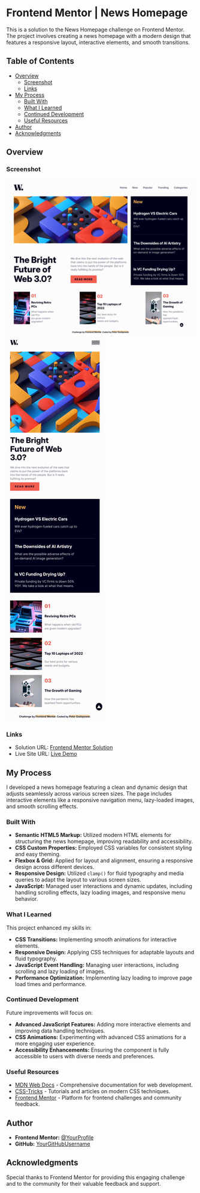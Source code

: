 # Frontend Mentor | News Homepage

This is a solution to the News Homepage challenge on Frontend Mentor. The project involves creating a news homepage with a modern design that features a responsive layout, interactive elements, and smooth transitions.

## Table of Contents

- [Overview](#overview)
  - [Screenshot](#screenshot)
  - [Links](#links)
- [My Process](#my-process)
  - [Built With](#built-with)
  - [What I Learned](#what-i-learned)
  - [Continued Development](#continued-development)
  - [Useful Resources](#useful-resources)
- [Author](#author)
- [Acknowledgments](#acknowledgments)

## Overview

### Screenshot

![Desktop](./design/Desktop.png)
![Mobile](./design/Mobile.png)

### Links

- Solution URL: [Frontend Mentor Solution](https://www.frontendmentor.io/solutions/news-homepage)
- Live Site URL: [Live Demo](https://your-live-site-url.com)

## My Process

I developed a news homepage featuring a clean and dynamic design that adjusts seamlessly across various screen sizes. The page includes interactive elements like a responsive navigation menu, lazy-loaded images, and smooth scrolling effects.

### Built With

- **Semantic HTML5 Markup:** Utilized modern HTML elements for structuring the news homepage, improving readability and accessibility.
- **CSS Custom Properties:** Employed CSS variables for consistent styling and easy theming.
- **Flexbox & Grid:** Applied for layout and alignment, ensuring a responsive design across different devices.
- **Responsive Design:** Utilized `clamp()` for fluid typography and media queries to adapt the layout to various screen sizes.
- **JavaScript:** Managed user interactions and dynamic updates, including handling scrolling effects, lazy loading images, and responsive menu behavior.

### What I Learned

This project enhanced my skills in:

- **CSS Transitions:** Implementing smooth animations for interactive elements.
- **Responsive Design:** Applying CSS techniques for adaptable layouts and fluid typography.
- **JavaScript Event Handling:** Managing user interactions, including scrolling and lazy loading of images.
- **Performance Optimization:** Implementing lazy loading to improve page load times and performance.

### Continued Development

Future improvements will focus on:

- **Advanced JavaScript Features:** Adding more interactive elements and improving data handling techniques.
- **CSS Animations:** Experimenting with advanced CSS animations for a more engaging user experience.
- **Accessibility Enhancements:** Ensuring the component is fully accessible to users with diverse needs and preferences.

### Useful Resources

- [MDN Web Docs](https://developer.mozilla.org/en-US/) - Comprehensive documentation for web development.
- [CSS-Tricks](https://css-tricks.com/) - Tutorials and articles on modern CSS techniques.
- [Frontend Mentor](https://www.frontendmentor.io/) - Platform for frontend challenges and community feedback.

## Author

- **Frontend Mentor:** [@YourProfile](https://www.frontendmentor.io/profile/YourProfile)
- **GitHub:** [YourGitHubUsername](https://github.com/YourGitHubUsername)

## Acknowledgments

Special thanks to Frontend Mentor for providing this engaging challenge and to the community for their valuable feedback and support.
